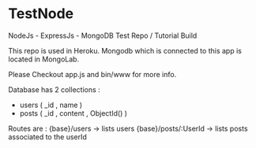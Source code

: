 # TestNode
NodeJs - ExpressJs - MongoDB Test Repo / Tutorial Build

This repo is used in Heroku. 
Mongodb which is connected to this app is located in MongoLab.

Please Checkout app.js and bin/www for more info.

Database has 2 collections :
  - users ( _id , name )
  - posts ( _id , content , ObjectId() )
  
Routes are :
  {base}/users -> lists users 
  {base}/posts/:UserId -> lists posts associated to the userId
